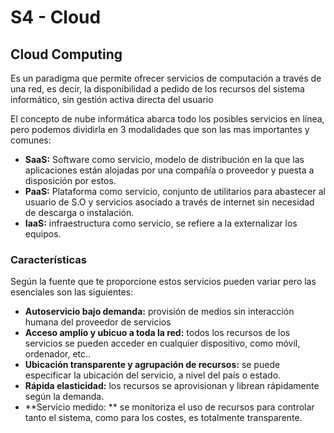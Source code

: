 # S4 - Cloud 

## Cloud Computing

Es un paradigma que permite ofrecer servicios de computación a través de una red, es decir, la disponibilidad a pedido de los recursos del sistema informático, sin gestión activa directa del usuario

El concepto de nube informática abarca todo los posibles servicios en línea, pero podemos dividirla en 3 modalidades que son las mas importantes y comunes:

- **SaaS:** Software como servicio, modelo de distribución en la que las aplicaciones están alojadas por una compañía o proveedor y puesta a disposición por estos.
- **PaaS:** Plataforma como servicio, conjunto de utilitarios para abastecer al usuario de S.O y servicios asociado a través de internet sin necesidad de descarga o instalación.
- **IaaS:** infraestructura como servicio, se refiere a la externalizar los equipos.

### Características

Según la fuente que te proporcione estos servicios pueden variar pero las esenciales son las siguientes: 

- **Autoservicio bajo demanda:** provisión de medios sin interacción humana del proveedor de servicios
- **Acceso amplio y ubicuo a toda la red:** todos los recursos de los servicios se pueden acceder en cualquier dispositivo, como móvil, ordenador, etc..
- **Ubicación transparente y agrupación de recursos:** se puede especificar la ubicación del servicio, a nivel del país o estado.
- **Rápida elasticidad:** los recursos se aprovisionan y librean rápidamente según la demanda.
- **Servicio medido: ** se monitoriza el uso de recursos para controlar tanto el sistema, como para los costes, es totalmente transparente.
